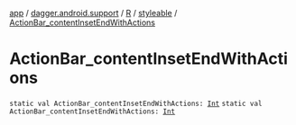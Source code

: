 [app](../../../index.md) / [dagger.android.support](../../index.md) / [R](../index.md) / [styleable](index.md) / [ActionBar_contentInsetEndWithActions](./-action-bar_content-inset-end-with-actions.md)

# ActionBar_contentInsetEndWithActions

`static val ActionBar_contentInsetEndWithActions: `[`Int`](https://kotlinlang.org/api/latest/jvm/stdlib/kotlin/-int/index.html)
`static val ActionBar_contentInsetEndWithActions: `[`Int`](https://kotlinlang.org/api/latest/jvm/stdlib/kotlin/-int/index.html)